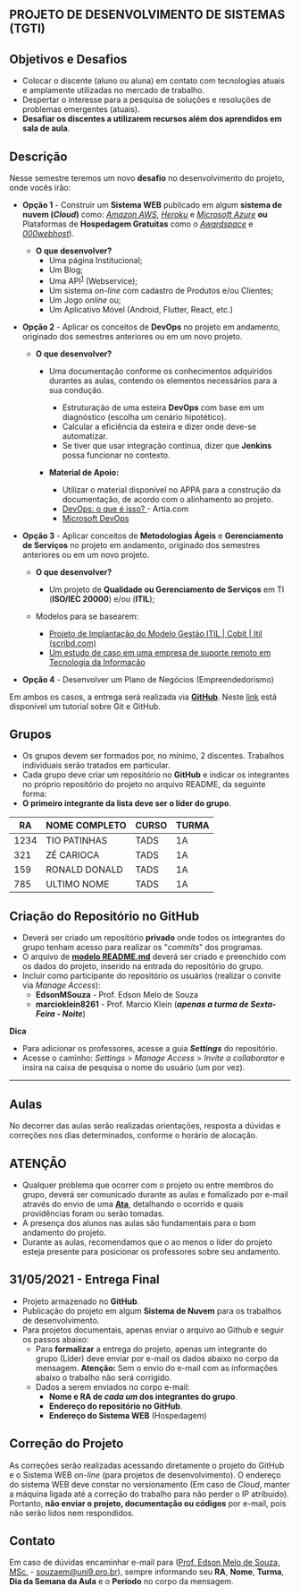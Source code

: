 ## PROJETO DE DESENVOLVIMENTO DE SISTEMAS (TGTI)

## Objetivos e Desafios
* Colocar o discente (aluno ou aluna) em contato com tecnologias atuais e amplamente utilizadas no mercado de trabalho.
* Despertar o interesse para a pesquisa de soluções e resoluções de problemas emergentes (atuais).
* **Desafiar os discentes a utilizarem recursos além dos aprendidos em sala de aula**.

## Descrição
Nesse semestre teremos um novo **desafio** no desenvolvimento do projeto, onde vocês irão:

+ **Opção 1** - Construir um **Sistema WEB** publicado em algum **sistema de nuvem (*Cloud*)** como: [*Amazon AWS*](https://aws.amazon.com/pt/), [*Heroku*](https://www.heroku.com/) e [*Microsoft Azure*](https://azure.microsoft.com/pt-br/) **ou** Plataformas de **Hospedagem Gratuitas** como o [*Awardspace*]([AwardSpace](https://www.awardspace.com/)) e [*000webhost*](https://www.000webhost.com/)).

	+ **O que desenvolver?**
	  + Uma página Institucional;
	  + Um Blog;
	  + Uma API<sup>[1](#myfootnote1)</sup> (Webservice);
	  + Um sistema *on-line* com cadastro de Produtos e/ou Clientes;
	  + Um Jogo *online* ou;
	  + Um Aplicativo Móvel (Android, Flutter, React, etc.)
	    
	  
+ **Opção 2** - Aplicar os conceitos de **DevOps** no projeto em andamento, originado dos semestres anteriores ou em um novo projeto.
	+ **O que desenvolver?**
	    + Uma documentação conforme os conhecimentos adquiridos durantes as aulas, contendo os elementos necessários para a sua condução.
	    	+ Estruturação de uma esteira **DevOps** com base em um diagnóstico (escolha um cenário hipotético).
	      	+ Calcular a eficiência da esteira e dizer onde deve-se automatizar.
	      + Se tiver que usar integração contínua, dizer que **Jenkins** possa funcionar no contexto.

	  + **Material de Apoio:**
	    + Utilizar o material disponível no APPA para a construção da documentação, de acordo com o alinhamento ao projeto.
	    + [DevOps: o que é isso? ](https://artia.com/blog/devops/) - Artia.com
	    + [Microsoft DevOps](https://azure.microsoft.com/pt-br/overview/what-is-devops/)

+ **Opção 3** - Aplicar conceitos de **Metodologias Ágeis** e **Gerenciamento de Serviços** no projeto em andamento, originado dos semestres anteriores ou em um novo projeto.
  + **O que desenvolver?**
    + Um  projeto de **Qualidade ou Gerenciamento de Serviços** em TI (**ISO/IEC 20000**) e/ou (**ITIL**);

  + Modelos para se basearem:
    + [Projeto de Implantação do Modelo Gestão ITIL | Cobit | Itil (scribd.com)](https://pt.scribd.com/doc/3145173/Projeto-de-Implantacao-do-Modelo-Gestao-ITIL)
    + [Um estudo de caso em  uma empresa de suporte remoto em Tecnologia da  Informação]([https://www.revistasg.uff.br/sg/article/download/V5N2A2/V5N2A2/0)

+ **Opção 4** - Desenvolver um Plano de Negócios (Empreendedorismo)

Em ambos os casos, a entrega será realizada via [**GitHub**](http://www.github.com). Neste [link](https://www.youtube.com/watch?v=IEz_0ZQZ3sQ&list=PL4ITHPnJ4STiWISI4cwYoaAy5PATKOh9x) está disponível um tutorial sobre Git e GitHub.

## Grupos
* Os grupos devem ser formados por, no mínimo, 2 discentes. Trabalhos individuais serão tratados em particular.
* Cada grupo deve criar um repositório no **GitHub** e indicar os integrantes no próprio repositório do projeto no arquivo README, da seguinte forma:
* **O primeiro integrante da lista deve ser o líder do grupo**.

| RA   | NOME COMPLETO | CURSO | TURMA |
| ---- | ------------- | ----- | ----- |
| 1234 | TIO PATINHAS  | TADS  | 1A    |
| 321  | ZÉ CARIOCA    | TADS  | 1A    |
| 159  | RONALD DONALD | TADS  | 1A    |
| 785  | ULTIMO NOME   | TADS  | 1A    |

## Criação do Repositório no GitHub
* Deverá ser criado um repositório **privado** onde todos os integrantes do grupo tenham acesso para realizar os "*commits*" dos programas. 
* O arquivo de **[modelo README.md](exemplo_readme.md)** deverá ser criado e preenchido com os dados do projeto, inserido na entrada do repositório do grupo.
* Incluir como participante do repositório os usuários (realizar o convite via *Manage Access*):
	+ **EdsonMSouza** - Prof. Edson Melo de Souza
	+ **marcioklein8261** - Prof. Marcio Klein (***apenas a turma de Sexta-Feira - Noite***)

**Dica**

* Para adicionar os professores, acesse a guia ***Settings*** do repositório.
* Acesse o caminho: *Settings* > *Manage Access* > *Invite a collaborator* e insira na caixa de pesquisa o nome do usuário (um por vez).

<hr>

## Aulas
No decorrer das aulas serão realizadas orientações, resposta a dúvidas e correções nos dias determinados, conforme o horário de alocação.

## **ATENÇÃO**
* Qualquer problema que ocorrer com o projeto ou entre membros do grupo, deverá ser comunicado durante as aulas e fomalizado por e-mail através do envio de uma **[Ata](https://github.com/EdsonMSouza/projetos-2021.1/blob/main/Modelo%20de%20Ata.docx)**, detalhando o ocorrido e quais providências foram ou serão tomadas.
* A presença dos alunos nas aulas são fundamentais para o bom andamento do projeto.
* Durante as aulas, recomendamos que o ao menos o líder do projeto esteja presente para posicionar os professores sobre seu andamento.

## **31/05/2021** - Entrega Final
* Projeto armazenado no **GitHub**. 
* Publicação do projeto em algum **Sistema de Nuvem** para os trabalhos de desenvolvimento.
* Para projetos documentais, apenas enviar o arquivo ao Github e seguir os passos abaixo:
  * Para **formalizar** a entrega do projeto, apenas um integrante do grupo (Líder) deve enviar por e-mail os dados abaixo no corpo da mensagem. **Atenção:** Sem o envio do e-mail com as informações abaixo o trabalho não será corrigido.
  * Dados a serem enviados no corpo e-mail:
  	+ **Nome e RA de *cada um* dos integrantes do grupo**.
  	+ **Endereço do repositório no GitHub**.
  	+ **Endereço do Sistema WEB** (Hospedagem)

## Correção do Projeto
As correções serão realizadas acessando diretamente o projeto do GitHub e o Sistema WEB *on-line* (para projetos de desenvolvimento). O endereço do sistema WEB deve constar no versionamento (Em caso de *Cloud*, manter a máquina ligada até a correção do trabalho para não perder o IP atribuído). Portanto, **não enviar o projeto, documentação ou códigos** por e-mail, pois não serão lidos nem respondidos. 

## Contato
 Em caso de dúvidas encaminhar e-mail para ([Prof. Edson Melo de Souza, MSc.](mailto:souzaem@uni9.pro.br) - souzaem@uni9.pro.br), sempre informando seu **RA**, **Nome**, **Turma**, **Dia da Semana da Aula** e o **Período** no corpo da mensagem.